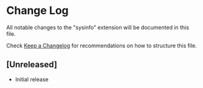 # Change Log

All notable changes to the "sysinfo" extension will be documented in this file.

Check [Keep a Changelog](http://keepachangelog.com/) for recommendations on how to structure this file.

## [Unreleased]

- Initial release